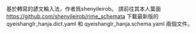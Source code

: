 基於轉寫的諺文輸入法，作者爲shenyileirob。
請前往其本人䈎面
https://github.com/shenyileirob/rime_schemata
下載最新版的 qyeishanglr_hanja.dict.yaml 和 qyeishanglr_hanja.schema.yaml 兩個文件。
